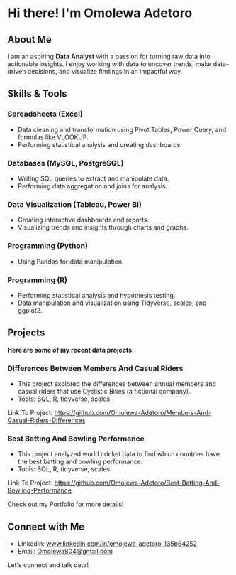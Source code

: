 # **Hi there!  I'm Omolewa Adetoro**

##  **About Me**
I am an aspiring **Data Analyst** with a passion for turning raw data into actionable insights. I enjoy working with data to uncover trends, make data-driven decisions, and visualize findings in an impactful way.

 ## **Skills & Tools**

### **Spreadsheets (Excel)**
*	Data cleaning and transformation using Pivot Tables, Power Query, and formulas like VLOOKUP.
*	Performing statistical analysis and creating dashboards.

### **Databases (MySQL, PostgreSQL)**
*	Writing SQL queries to extract and manipulate data.
*	Performing data aggregation and joins for analysis.

### **Data Visualization (Tableau, Power BI)**
*	Creating interactive dashboards and reports.
*	Visualizing trends and insights through charts and graphs.

### **Programming (Python)**
*	Using Pandas for data manipulation.

### **Programming (R)**
*	Performing statistical analysis and hypothesis testing.
*	Data manipulation and visualization using Tidyverse, scales, and ggplot2.

## **Projects**
**Here are some of my recent data projects:**
### Differences Between Members And Casual Riders
* This project explored the differences between annual members and casual riders that use Cyclistic Bikes (a fictional company).
* Tools: SQL, R, tidyverse, scales

Link To Project: https://github.com/Omolewa-Adetoro/Members-And-Casual-Riders-Differences

### Best Batting And Bowling Performance
* This project analyzed world cricket data to find which countries have the best batting and bowling performance.
* Tools: SQL, R, tidyverse, scales

Link To Project: https://github.com/Omolewa-Adetoro/Best-Batting-And-Bowling-Performance

Check out my Portfolio for more details!

## Connect with Me
*	LinkedIn: www.linkedin.com/in/omolewa-adetoro-135b64252
*	Email: Omolewa804@gmail.com 

Let's connect and talk data! 
